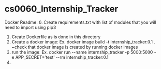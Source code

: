 # cs0060_Internship_Tracker
Docker Readme: 
0. Create requirements.txt with list of modules that you will need to import using pip3
1. Create Dockerfile as is done in this directory
2. Create a docker image: 
Ex. 
docker image build -t internship_tracker:0.1 .
  ~check that docker image is created by running docker images
3. run the image: 
Ex. 
docker run --name internship_tracker -p 5000:5000 -e APP_SECRET='test' --rm internship_tracker:0.1
4.  
